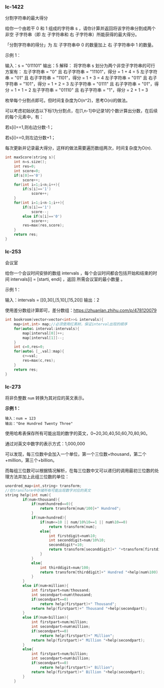 ### lc-1422

分割字符串的最大得分

给你一个由若干 0 和 1 组成的字符串 s ，请你计算并返回将该字符串分割成两个 非空 子字符串（即 左 子字符串和 右 子字符串）所能获得的最大得分。

「分割字符串的得分」为 左 子字符串中 0 的数量加上 右 子字符串中 1 的数量。

示例 1：

输入：s = "011101"
输出：5 
解释：
将字符串 s 划分为两个非空子字符串的可行方案有：
左子字符串 = "0" 且 右子字符串 = "11101"，得分 = 1 + 4 = 5 
左子字符串 = "01" 且 右子字符串 = "1101"，得分 = 1 + 3 = 4 
左子字符串 = "011" 且 右子字符串 = "101"，得分 = 1 + 2 = 3 
左子字符串 = "0111" 且 右子字符串 = "01"，得分 = 1 + 1 = 2 
左子字符串 = "01110" 且 右子字符串 = "1"，得分 = 2 + 1 = 3



枚举每个分割点即可。但时间复杂度为O(n^2)，思考O(n)的做法。



可以考虑初始状态以下标1为分割点，在[1,n-1]中记录1的个数计算出分数，在后续的每个元素中，有：

若s[i]==1,则右边分数-1；

若s[i]==0,则左边分数+1；

每次更新并记录最大得分，这样的做法需要遍历数组两次，时间复杂度为O(n).

```c++
int maxScore(string s){
	int n=s.size();
    int res=0;
    int score=0;
    if(s[0]=='0')
        score++;
    for(int i=1;i<n;i++){
        if(s[i]=='1')
            score++;
    }
    for(int i=1;i<n-1;i++){
        if(s[i]=='1')
            score--;
        else if(s[i]=='0')
            score++;
       	res=max(res,score);
    }
    return res;
}
```



### lc-253

会议室

给你一个会议时间安排的数组 intervals ，每个会议时间都会包括开始和结束的时间 intervals[i] = [starti, endi] ，返回 所需会议室的最小数量 。

 

示例 1：

输入：intervals = [[0,30],[5,10],[15,20]]
输出：2

使用差分数组计算即可，差分数组：https://zhuanlan.zhihu.com/p/478120079

```c++
int bookroom(vector<vector<int>>& intervals){
    map<int,int> map;//必须使用红黑树，保证interval出现的顺序
    for(auto& interval:intervals){
        map[interval[0]]++;
        map[interval[1]]--;
    }
    int c=0,res=0;
    for(auto& [_,val]:map){
		c+=val;
        res=max(c,res);
    }
    return res;
}
```



### lc-273

将非负整数 `num` 转换为其对应的英文表示。

**示例 1：**

```
输入：num = 123
输出："One Hundred Twenty Three"
```



使用哈希表保存所有可能出现的数字的英文，0~20,30,40,50,60,70,80,90。

通过对英文中数字的表示方式：1,000,000

可以发现，每三位数中会加入一个单位，第一个三位数+thousand，第二个+million，第三个+billion。

而每组三位数可以根据情况解析，在每三位数中又可以递归的调用最初三位数的处理方法并加上此组三位数的单位：

```c++
unordred_map<int,string> transform;
//在transform中存储所有可能出现数字对应的英文
string help(int num){
        if(num<thousand){
            if(num%hundred==0){
                return transform[num/100]+" Hundred";
            }
            if(num<hundred){
                if(num<=10 || num/10%10==1 || num%10==0)
                    return transform[num];
                else{
                    int firstdigit=num%10;
                    int seconddigit=num/10%10;
                    seconddigit*=10;
                    return transform[seconddigit]+" "+transform[firstdigit];
                }
            }
            else{
                int thirddigit=num/100;
                return transform[thirddigit]+" Hundred "+help(num%100);
            }
        }
        else if(num<million){
            int firstpart=num/thousand;
            int secondpart=num%thousand;
            if(secondpart==0)
                return help(firstpart)+" Thousand";
            return help(firstpart)+" Thousand "+help(secondpart);
        }
        else if(num<billion){
            int firstpart=num/million;
            int secondpart=num%million;
            if(secondpart==0)
                return help(firstpart)+" Million";
            return help(firstpart)+" Million "+help(secondpart);
        }
        else{
            int firstpart=num/billion;
            int secondpart=num%billion;
            if(secondpart==0)
                return help(firstpart)+" Billion";
            return help(firstpart)+" Billion "+help(secondpart);
        }
    }
```

